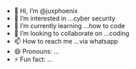 - 👋 Hi, I’m @juxphoenix
- 👀 I’m interested in ...cyber security
- 🌱 I’m currently learning ...how to code
- 💞️ I’m looking to collaborate on ...coding
- 📫 How to reach me ...via whatsapp
- 😄 Pronouns: ...
- ⚡ Fun fact: ...

<!---
juxphoenix/juxphoenix is a ✨ special ✨ repository because its `README.md` (this file) appears on your GitHub profile.
You can click the Preview link to take a look at your changes.
--->
